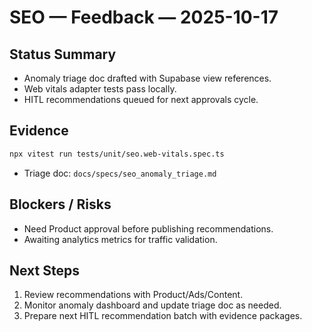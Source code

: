 # SEO — Feedback — 2025-10-17

## Status Summary
- Anomaly triage doc drafted with Supabase view references.
- Web vitals adapter tests pass locally.
- HITL recommendations queued for next approvals cycle.

## Evidence
```bash
npx vitest run tests/unit/seo.web-vitals.spec.ts
```
- Triage doc: `docs/specs/seo_anomaly_triage.md`

## Blockers / Risks
- Need Product approval before publishing recommendations.
- Awaiting analytics metrics for traffic validation.

## Next Steps
1. Review recommendations with Product/Ads/Content.
2. Monitor anomaly dashboard and update triage doc as needed.
3. Prepare next HITL recommendation batch with evidence packages.
